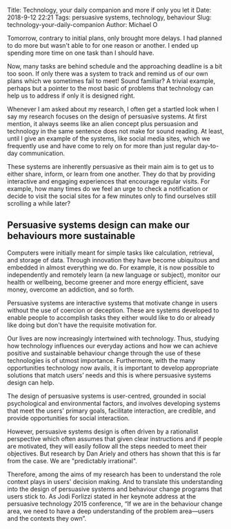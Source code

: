 Title: Technology, your daily companion and more if only you let it
Date: 2018-9-12 22:21
Tags: persuasive systems, technology, behaviour
Slug: technology-your-daily-companion
Author: Michael O


Tomorrow, contrary to initial plans, only brought more delays. I had planned to do more but wasn't able to for one reason or another. I ended up spending more time on one task than I should have. 

Now, many tasks are behind schedule and the approaching deadline is a bit too soon. If only there was a system to track and remind us of our own plans which we sometimes fail to meet! Sound familiar? A trivial example, perhaps but a pointer to the most basic of problems that technology can help us to address if only it is designed right. 

Whenever I am asked about my research, I often get a startled look when I say my research focuses on the design of persuasive systems. At first mention, it always seems like an alien concept plus persuasion and technology in the same sentence does not make for sound reading. At least, until I give an example of the systems, like social media sites, which we frequently use and have come to rely on for more than just regular day-to-day communication. 

These systems are inherently persuasive as their main aim is to get us to either share, inform, or learn from one another. They do that by providing interactive and engaging experiences that encourage regular visits. For example, how many times do we feel an urge to check a notification or decide to visit the social sites for a few minutes only to find ourselves still scrolling a while later?  

## Persuasive systems design can make our behaviours more sustainable

Computers were initially meant for simple tasks like calculation, retrieval, and storage of data. Through innovation they have become ubiquitous and embedded in almost everything we do. For example, it is now possible to independently and remotely learn (a new language or subject), monitor our health or wellbeing, become greener and more energy efficient, save money, overcome an addiction, and so forth. 

Persuasive systems are interactive systems that motivate change in users without the use of coercion or deception. These are systems developed to enable people to accomplish tasks they either would like to do or already like doing but don't have the requisite motivation for. 

Our lives are now increasingly intertwined with technology. Thus, studying how technology influences our everyday actions and how we can achieve positive and sustainable behaviour change through the use of these technologies is of utmost importance. Furthermore, with the many opportunities technology now avails, it is important to develop appropriate solutions that match users’ needs and this is where persuasive systems design can help.

The design of persuasive systems is user-centred, grounded in social psychological and environmental factors, and involves developing systems that meet the users' primary goals, facilitate interaction, are credible, and provide opportunities for social interaction. 

However, persuasive systems design is often driven by a rationalist perspective which often assumes that given clear instructions and if people are motivated, they will easily follow all the steps needed to meet their objectives. But research by Dan Ariely and others has shown that this is far from the case. We are "predictably irrational".

Therefore, among the aims of my research has been to understand the role context plays in users' decision making. And to translate this understanding into the design of persuasive systems and behaviour change programs that users stick to. As Jodi Forlizzi stated in her keynote address at the persuasive technology 2015 conference, “If we are in the behaviour change area, we need to have a deep understanding of the problem area—users and the contexts they own”.
